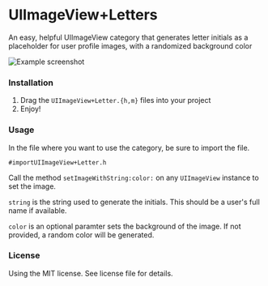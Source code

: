 UIImageView+Letters
===================

An easy, helpful UIImageView category that generates letter initials as a placeholder for user profile images, with a randomized background color

![Example screenshot](http://i.imgur.com/nlH7ig0.png)

### Installation

1. Drag the `UIImageView+Letter.{h,m}` files into your project
2. Enjoy!

### Usage

In the file where you want to use the category, be sure to import the file. 

`#importUIImageView+Letter.h`

Call the method `setImageWithString:color:` on any `UIImageView` instance to set the image.

`string` is the string used to generate the initials. This should be a user's full name if available.

`color` is an optional paramter sets the background of the image. If not provided, a random color will be generated.

### License

Using the MIT license. See license file for details.
